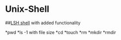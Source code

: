 # Unix-Shell

##[LSH shell](https://github.com/brenns10/lsh) with added functionality

*pwd
*ls -1 with file size
*cd
*touch
*rm
*mkdir
*rmdir
